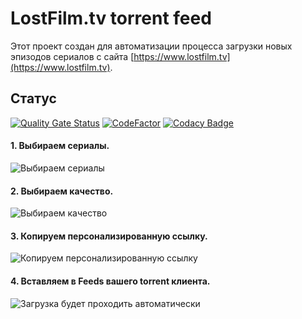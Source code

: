 # LostFilm.tv torrent feed
Этот проект создан для автоматизации процесса загрузки новых эпизодов сериалов с сайта [https://www.lostfilm.tv](https://www.lostfilm.tv).

## Статус
[![Quality Gate Status](https://sonarcloud.io/api/project_badges/measure?project=lAnubisl_LostFilmTorrentsFeed&metric=alert_status)](https://sonarcloud.io/summary/new_code?id=lAnubisl_LostFilmTorrentsFeed)
[![CodeFactor](https://www.codefactor.io/repository/github/lanubisl/lostfilmtorrentsfeed/badge)](https://www.codefactor.io/repository/github/lanubisl/lostfilmtorrentsfeed)
[![Codacy Badge](https://app.codacy.com/project/badge/Grade/b8b67d5f3c684571a5b8d43410b60e98)](https://www.codacy.com/gh/lAnubisl/LostFilmTorrentsFeed/dashboard?utm_source=github.com&amp;utm_medium=referral&amp;utm_content=lAnubisl/LostFilmTorrentsFeed&amp;utm_campaign=Badge_Grade)
#### 1. Выбираем сериалы.
![Выбираем сериалы](https://lostfilmfeed.petproject.by/images/f0.png)
#### 2. Выбираем качество.
![Выбираем качество](https://lostfilmfeed.petproject.by/images/f1.png)
#### 3. Копируем персонализированную ссылку.
![Копируем персонализированную ссылку](https://lostfilmfeed.petproject.by/images/f2.png)
#### 4. Вставляем в Feeds вашего torrent клиента.
![Загрузка будет проходить автоматически](https://lostfilmfeed.petproject.by/images/f3.png)